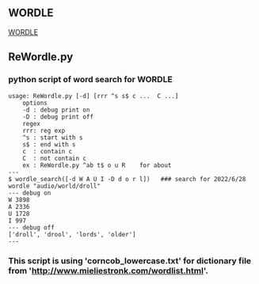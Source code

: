 ## WORDLE
[WORDLE](https://www.nytimes.com/games/wordle/index.html)

## ReWordle.py  
### python script of word search for WORDLE

```
usage: ReWordle.py [-d] [rrr ^s s$ c ...  C ...]
	options
	-d : debug print on
	-D : debug print off
	regex
	rrr: reg exp
	^s : start with s
	s$ : end with s
	c  : contain c
	C  : not contain c
	ex : ReWordle.py ^ab t$ o u R    for about
---
$ wordle_search([-d W A U I -D d o r l])   ### search for 2022/6/28 wordle "audio/world/droll"
--- debug on
W 3898
A 2336
U 1728
I 997
--- debug off
['droll', 'drool', 'lords', 'older']
---
```

### This script is using 'corncob_lowercase.txt' for dictionary file from 'http://www.mieliestronk.com/wordlist.html'.
